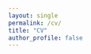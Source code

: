 ```yaml
---
layout: single
permalink: /cv/
title: "CV"
author_profile: false
---
```


<!-- CV page content will be added here -->


